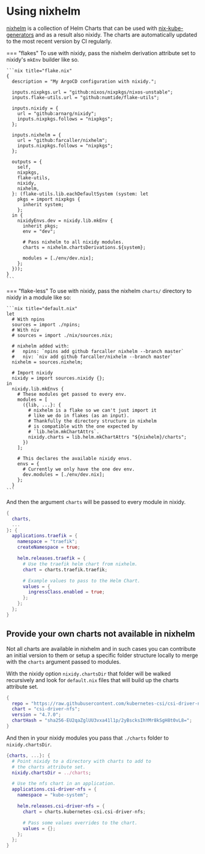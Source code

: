 # Using nixhelm

[nixhelm](https://github.com/farcaller/nixhelm) is a collection of Helm Charts that can be used with [nix-kube-generators](https://github.com/farcaller/nixhelm) and as a result also nixidy. The charts are automatically updated to the most recent version by CI regularly.

=== "flakes"
    To use with nixidy, pass the nixhelm derivation attribute set to nixidy's `mkEnv` builder like so.

    ```nix title="flake.nix"
    {
      description = "My ArgoCD configuration with nixidy.";

      inputs.nixpkgs.url = "github:nixos/nixpkgs/nixos-unstable";
      inputs.flake-utils.url = "github:numtide/flake-utils";

      inputs.nixidy = {
        url = "github:arnarg/nixidy";
        inputs.nixpkgs.follows = "nixpkgs";
      };

      inputs.nixhelm = {
        url = "github:farcaller/nixhelm";
        inputs.nixpkgs.follows = "nixpkgs";
      };

      outputs = {
        self,
        nixpkgs,
        flake-utils,
        nixidy,
        nixhelm,
      }: (flake-utils.lib.eachDefaultSystem (system: let
        pkgs = import nixpkgs {
          inherit system;
        };
      in {
        nixidyEnvs.dev = nixidy.lib.mkEnv {
          inherit pkgs;
          env = "dev";

          # Pass nixhelm to all nixidy modules.
          charts = nixhelm.chartsDerivations.${system};

          modules = [./env/dev.nix];
        };
      }));
    }
    ```

=== "flake-less"
    To use with nixidy, pass the nixhelm `charts/` directory to nixidy in a module like so:

    ```nix title="default.nix"
    let
      # With npins
      sources = import ./npins;
      # With niv
      # sources = import ./nix/sources.nix;

      # nixhelm added with:
      #   npins: `npins add github farcaller nixhelm --branch master`
      #   niv: `niv add github farcaller/nixhelm --branch master`
      nixhelm = sources.nixhelm;

      # Import nixidy
      nixidy = import sources.nixidy {};
    in
      nixidy.lib.mkEnvs {
        # These modules get passed to every env.
        modules = [
          ({lib, ...}: {
            # nixhelm is a flake so we can't just import it
            # like we do in flakes (as an input).
            # Thankfully the directory structure in nixhelm
            # is compatible with the one expected by
            # `lib.helm.mkChartAttrs`.
            nixidy.charts = lib.helm.mkChartAttrs "${nixhelm}/charts";
          })
        ];

        # This declares the available nixidy envs.
        envs = {
          # Currently we only have the one dev env.
          dev.modules = [./env/dev.nix];
        };
      }
    ```

And then the argument `charts` will be passed to every module in nixidy.

```nix title="./env/dev.nix"
{
  charts,
  ...
}: {
  applications.traefik = {
    namespace = "traefik";
    createNamespace = true;

    helm.releases.traefik = {
      # Use the traefik helm chart from nixhelm.
      chart = charts.traefik.traefik;

      # Example values to pass to the Helm Chart.
      values = {
        ingressClass.enabled = true;
      };
    };
  };
}
```

## Provide your own charts not available in nixhelm

Not all charts are available in nixhelm and in such cases you can contribute an initial version to them or setup a specific folder structure locally to merge with the `charts` argument passed to modules.

With the nixidy option `nixidy.chartsDir` that folder will be walked recursively and look for `default.nix` files that will build up the charts attribute set.

```nix title="./charts/kubernetes-csi/csi-driver-nfs/default.nix"
{
  repo = "https://raw.githubusercontent.com/kubernetes-csi/csi-driver-nfs/master/charts";
  chart = "csi-driver-nfs";
  version = "4.7.0";
  chartHash = "sha256-EU2qaZglUU3vxa41l1p/2yBscksIhYMr8kSgH8t0vL8=";
}
```

And then in your nixidy modules you pass that `./charts` folder to `nixidy.chartsDir`.

```nix title="./env/dev.nix"
{charts, ...}: {
  # Point nixidy to a directory with charts to add to
  # the charts attribute set.
  nixidy.chartsDir = ../charts;

  # Use the nfs chart in an application.
  applications.csi-driver-nfs = {
    namespace = "kube-system";

    helm.releases.csi-driver-nfs = {
      chart = charts.kubernetes-csi.csi-driver-nfs;

      # Pass some values overrides to the chart.
      values = {};
    };
  };
}
```
